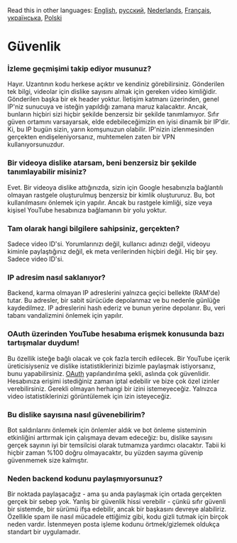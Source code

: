 Read this in other languages: [English](SECURITY-FAQ.md), [русский](SECURITY-FAQru.md), [Nederlands](SECURITY_FAQnl.md), [Français](SECURITY-FAQfr.md), [українська](SECURITY-FAQuk.md), [Polski](SECURITY-FAQpl.md)

# Güvenlik

### İzleme geçmişimi takip ediyor musunuz?

Hayır. Uzantının kodu herkese açıktır ve kendiniz görebilirsiniz. Gönderilen tek bilgi, videolar için dislike sayısını almak için gereken video kimliğidir. Gönderilen başka bir ek header yoktur. İletişim katmanı üzerinden, genel IP'niz sunucuya ve isteğin yapıldığı zamana maruz kalacaktır. Ancak, bunların hiçbiri sizi hiçbir şekilde benzersiz bir şekilde tanımlamıyor. Sıfır güven ortamını varsayarsak, elde edebileceğimizin en iyisi dinamik bir IP'dir. Ki, bu IP bugün sizin, yarın komşunuzun olabilir. IP'nizin izlenmesinden gerçekten endişeleniyorsanız, muhtemelen zaten bir VPN kullanıyorsunuzdur.

### Bir videoya dislike atarsam, beni benzersiz bir şekilde tanımlayabilir misiniz?

Evet. Bir videoya dislike attığınızda, sizin için Google hesabınızla bağlantılı olmayan rastgele oluşturulmuş benzersiz bir kimlik oluştururuz. Bu, bot kullanılmasını önlemek için yapılır. Ancak bu rastgele kimliği, size veya kişisel YouTube hesabınıza bağlamanın bir yolu yoktur.

### Tam olarak hangi bilgilere sahipsiniz, gerçekten?

Sadece video ID'si. Yorumlarınızı değil, kullanıcı adınızı değil, videoyu kiminle paylaştığınız değil, ek meta verilerinden hiçbiri değil. Hiç bir şey. Sadece video ID'si.

### IP adresim nasıl saklanıyor?

Backend, karma olmayan IP adreslerini yalnızca geçici bellekte (RAM'de) tutar. Bu adresler, bir sabit sürücüde depolanmaz ve bu nedenle günlüğe kaydedilmez. IP adreslerini hash ederiz ve bunun yerine depolanır. Bu, veri tabanı vandalizmini önlemek için yapılır.

### OAuth üzerinden YouTube hesabıma erişmek konusunda bazı tartışmalar duydum!

Bu özellik isteğe bağlı olacak ve çok fazla tercih edilecek. Bir YouTube içerik üreticisiyseniz ve dislike istatistiklerinizi bizimle paylaşmak istiyorsanız, bunu yapabilirsiniz. [OAuth](https://en.wikipedia.org/wiki/OAuth#:~:text=but%20without%20giving%20them%20the%20passwords.) yapılandırılma şekli, aslında çok güvenlidir. Hesabınıza erişimi istediğiniz zaman iptal edebilir ve bize çok özel izinler verebilirsiniz. Gerekli olmayan herhangi bir izini istemeyeceğiz. Yalnızca video istatistiklerinizi görüntülemek için izin isteyeceğiz.

### Bu dislike sayısına nasıl güvenebilirim?

Bot saldırılarını önlemek için önlemler aldık ve bot önleme sisteminin etkinliğini arttırmak için çalışmaya devam edeceğiz: bu, dislike sayısını gerçek sayının iyi bir temsilcisi olarak tutmamıza yardımcı olacaktır. Tabii ki hiçbir zaman %100 doğru olmayacaktır, bu yüzden sayıma güvenip güvenmemek size kalmıştır.

### Neden backend kodunu paylaşmıyorsunuz?

Bir noktada paylaşacağız - ama şu anda paylaşmak için ortada gerçekten gerçek bir sebep yok. Yanlış bir güvenlik hissi verebilir - çünkü sıfır güvenli bir sistemde, bir sürümü ifşa edebilir, ancak bir başkasını devreye alabiliriz. Özellikle spam ile nasıl mücadele ettiğimiz gibi, kodu gizli tutmak için birçok neden vardır. İstenmeyen posta işleme kodunu örtmek/gizlemek oldukça standart bir uygulamadır.
